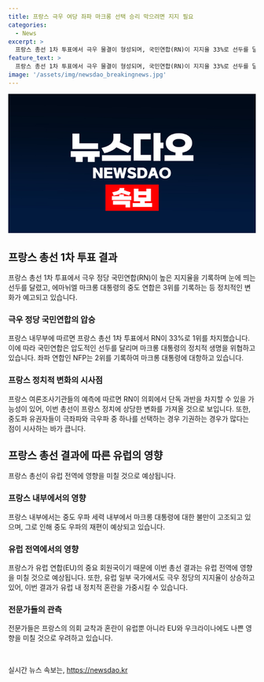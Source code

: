 ```yaml
---
title: 프랑스 극우 여당 좌파 마크롱 선택 승리 막으려면 지지 필요
categories:
  - News
excerpt: >
  프랑스 총선 1차 투표에서 극우 물결이 형성되며, 국민연합(RN)이 지지율 33%로 선두를 달리자 마크롱 대통령의 정치생명이 위기에 처했다. 르펜은 마크롱 블록을 실질적으로 말살했다고 선언하며 승리를 예고하고, 중도파 기권 가능성이 제기되는 가운데 마크롱과 좌파 연합의 동맹이 주목받고 있다. 이에 대한 불만으로 마크롱의 중도 연합은 폭발할 가능성도 제기되며, 유럽 전역에 경계심을 불러일으키고 있다. 프랑스와 EU의 정치적 혼란이 우려되고 있다.
feature_text: >
  프랑스 총선 1차 투표에서 극우 물결이 형성되며, 국민연합(RN)이 지지율 33%로 선두를 달리자 마크롱 대통령의 정치생명이 위기에 처했다. 르펜은 마크롱 블록을 실질적으로 말살했다고 선언하며 승리를 예고하고, 중도파 기권 가능성이 제기되는 가운데 마크롱과 좌파 연합의 동맹이 주목받고 있다. 이에 대한 불만으로 마크롱의 중도 연합은 폭발할 가능성도 제기되며, 유럽 전역에 경계심을 불러일으키고 있다. 프랑스와 EU의 정치적 혼란이 우려되고 있다.
image: '/assets/img/newsdao_breakingnews.jpg'
---
```


<p><img src="/assets/img/newsdao_breakingnews.jpg" alt="ranknews 속보" /></p>

<h2 data-ke-size="size26">프랑스 총선 1차 투표 결과</h2>

<p data-ke-size="size16">프랑스 총선 1차 투표에서 극우 정당 국민연합(RN)이 높은 지지율을 기록하며 눈에 띄는 선두를 달렸고, 에마뉘엘 마크롱 대통령의 중도 연합은 3위를 기록하는 등 정치적인 변화가 예고되고 있습니다.</p>

<h3>극우 정당 국민연합의 압승</h3>

<p data-ke-size="size16">프랑스 내무부에 따르면 프랑스 총선 1차 투표에서 RN이 33%로 1위를 차지했습니다. 이에 따라 국민연합은 압도적인 선두를 달리며 마크롱 대통령의 정치적 생명을 위협하고 있습니다. 좌파 연합인 NFP는 2위를 기록하여 마크롱 대통령에 대항하고 있습니다.</p>

<h3>프랑스 정치적 변화의 시사점</h3>

<p data-ke-size="size16">프랑스 여론조사기관들의 예측에 따르면 RN이 의회에서 단독 과반을 차지할 수 있을 가능성이 있어, 이번 총선이 프랑스 정치에 상당한 변화를 가져올 것으로 보입니다. 또한, 중도파 유권자들이 극좌파와 극우파 중 하나를 선택하는 경우 기권하는 경우가 많다는 점이 시사하는 바가 큽니다.</p>

<h2 data-ke-size="size26">프랑스 총선 결과에 따른 유럽의 영향</h2>

<p data-ke-size="size16">프랑스 총선이 유럽 전역에 영향을 미칠 것으로 예상됩니다.</p>

<h3>프랑스 내부에서의 영향</h3>

<p data-ke-size="size16">프랑스 내부에서는 중도 우파 세력 내부에서 마크롱 대통령에 대한 불만이 고조되고 있으며, 그로 인해 중도 우파의 재편이 예상되고 있습니다.</p>

<h3>유럽 전역에서의 영향</h3>

<p data-ke-size="size16">프랑스가 유럽 연합(EU)의 중요 회원국이기 때문에 이번 총선 결과는 유럽 전역에 영향을 미칠 것으로 예상됩니다. 또한, 유럽 일부 국가에서도 극우 정당의 지지율이 상승하고 있어, 이번 결과가 유럽 내 정치적 혼란을 가중시킬 수 있습니다.</p>

<h3>전문가들의 관측</h3>

<p data-ke-size="size16">전문가들은 프랑스의 의회 교착과 혼란이 유럽뿐 아니라 EU와 우크라이나에도 나쁜 영향을 미칠 것으로 우려하고 있습니다.</p>

<p data-ke-size="size16">&nbsp;</p>
실시간 뉴스 속보는, <a href="https://newsdao.kr" rel="dofollow">https://newsdao.kr</a>


